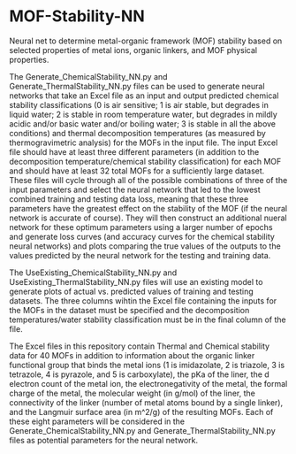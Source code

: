 # MOF-Stability-NN
Neural net to determine metal-organic framework (MOF) stability based on selected properties of metal ions, organic linkers, and MOF physical properties.

The Generate_ChemicalStability_NN.py and Generate_ThermalStability_NN.py files can be used to generate neural networks that take an Excel file as an input and output predicted chemical stability classifications (0 is air sensitive; 1 is air stable, but degrades in liquid water; 2 is stable in room temperature water, but degrades in mildly acidic and/or basic water and/or boiling water; 3 is stable in all the above conditions) and thermal decomposition temperatures (as measured by thermogravimetric analysis) for the MOFs in the input file. The input Excel file should have at least three different parameters (in addition to the decomposition temperature/chemical stability classification) for each MOF and should have at least 32 total MOFs for a sufficiently large dataset. These files will cycle through all of the possible combinations of three of the input parameters and select the neural network that led to the lowest combined training and testing data loss, meaning that these three parameters have the greatest effect on the stability of the MOF (if the neural network is accurate of course). They will then construct an additional nueral network for these optimum parameters using a larger number of epochs and generate loss curves (and accuracy curves for the chemical stability neural networks) and plots comparing the true values of the outputs to the values predicted by the neural network for the testing and training data.

The UseExisting_ChemicalStability_NN.py and UseExisting_ThermalStability_NN.py files will use an existing model to generate plots of actual vs. predicted values of training and testing datasets. The three columns wihtin the Excel file containing the inputs for the MOFs in the dataset must be specified and the decomposition temperatures/water stability classification must be in the final column of the file.

The Excel files in this repository contain Thermal and Chemical stability data for 40 MOFs in addition to information about the organic linker functional group that binds the metal ions (1 is imidazolate, 2 is triazole, 3 is tetrazole, 4 is pyrazole, and 5 is carboxylate), the pKa of the liner, the d electron count of the metal ion, the electronegativity of the metal, the formal charge of the metal, the molecular weight (in g/mol) of the liner, the connectivity of the linker (number of metal atoms bound by a single linker), and the Langmuir surface area (in m^2/g) of the resulting MOFs. Each of these eight parameters will be considered in the Generate_ChemicalStability_NN.py and Generate_ThermalStability_NN.py files as potential parameters for the neural network.
